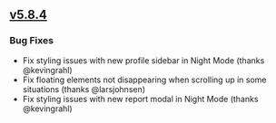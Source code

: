## [v5.8.4](https://github.com/honestbleeps/Reddit-Enhancement-Suite/releases/v5.8.4)


### Bug Fixes

- Fix styling issues with new profile sidebar in Night Mode (thanks @kevingrahl)
- Fix floating elements not disappearing when scrolling up in some situations (thanks @larsjohnsen)
- Fix styling issues with new report modal in Night Mode (thanks @kevingrahl)
